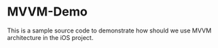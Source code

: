 # MVVM-Demo
This is a sample source code to demonstrate how should we use MVVM architecture in the iOS project.
